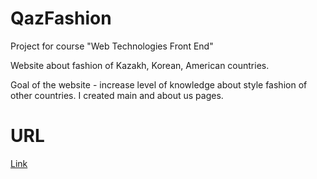 # QazFashion
Project for course "Web Technologies Front End"

Website about fashion of Kazakh, Korean, American countries.

Goal of the website - increase level of knowledge about style fashion of other countries.
I created main and about us pages.
# URL
[Link](https://darkhanb04.github.io/QazFashion/)
